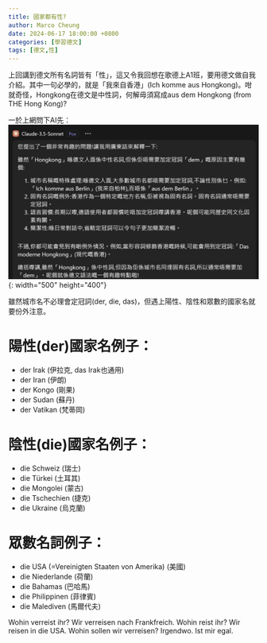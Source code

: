 ```yaml
---
title: 國家都有性?
author: Marco Cheung
date: 2024-06-17 18:00:00 +0800
categories: [學習德文]
tags: [德文,性]
---
```


上回講到德文所有名詞皆有「性」，這又令我回想在歌德上A1班，要用德文做自我介紹。其中一句必學的，就是「我來自香港」(Ich komme aus Hongkong)。咁就奇怪，Hongkong在德文是中性詞，何解毋須寫成aus dem Hongkong (from THE Hong Kong)?

一於上網問下AI先：
![Poe](/images/poe-claude-3.5.png){: width="500" height="400"}

雖然城市名不必理會定冠詞(der, die, das)，但遇上陽性、陰性和眾數的國家名就要份外注意。

# 陽性(der)國家名例子：
- der Irak (伊拉克, das Irak也通用)
- der Iran (伊朗)
- der Kongo (剛果)
- der Sudan (蘇丹)
- der Vatikan (梵蒂岡)

# 陰性(die)國家名例子：
- die Schweiz (瑞士)
- die Türkei (土耳其)
- die Mongolei (蒙古)
- die Tschechien (捷克)
- die Ukraine (烏克蘭)

# 眾數名詞例子：
- die USA (=Vereinigten Staaten von Amerika) (美國)
- die Niederlande (荷蘭)
- die Bahamas (巴哈馬)
- die Philippinen (菲律賓)
- die Malediven (馬爾代夫)

Wohin verreist ihr? Wir verreisen nach Frankfreich.
Wohin reist ihr? Wir reisen in die USA.
Wohin sollen wir verreisen? Irgendwo. Ist mir egal.